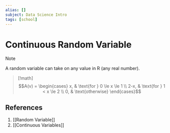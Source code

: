 ```yaml
---
alias: []
subject: Data Science Intro
tags: [school]
---
```

# Continuous Random Variable

> [!note] 
> A random variable can take on any value in R (any real number).

> [!math]
> $$A(v) = \begin{cases} x, & \text{for } 0 \le x \le 1 \\ 2-x, & \text{for } 1 < x \le 2 \\ 0, & \text{otherwise} \end{cases}$$

## References
1. [[Random Variable]]
2. [[Continuous Variables]]